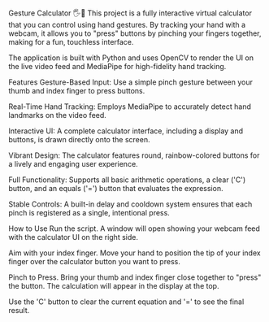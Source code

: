 Gesture Calculator 🖐️🧮
This project is a fully interactive virtual calculator that you can control using hand gestures. By tracking your hand with a webcam, it allows you to "press" buttons by pinching your fingers together, making for a fun, touchless interface.

The application is built with Python and uses OpenCV to render the UI on the live video feed and MediaPipe for high-fidelity hand tracking.

Features
Gesture-Based Input: Use a simple pinch gesture between your thumb and index finger to press buttons.

Real-Time Hand Tracking: Employs MediaPipe to accurately detect hand landmarks on the video feed.

Interactive UI: A complete calculator interface, including a display and buttons, is drawn directly onto the screen.

Vibrant Design: The calculator features round, rainbow-colored buttons for a lively and engaging user experience.

Full Functionality: Supports all basic arithmetic operations, a clear ('C') button, and an equals ('=') button that evaluates the expression.

Stable Controls: A built-in delay and cooldown system ensures that each pinch is registered as a single, intentional press.

How to Use
Run the script. A window will open showing your webcam feed with the calculator UI on the right side.

Aim with your index finger. Move your hand to position the tip of your index finger over the calculator button you want to press.

Pinch to Press. Bring your thumb and index finger close together to "press" the button. The calculation will appear in the display at the top.

Use the 'C' button to clear the current equation and '=' to see the final result.
